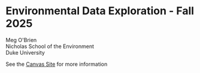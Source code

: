 # Environmental Data Exploration - Fall 2025
Meg O'Brien  
Nicholas School of the Environment  
Duke University  

See the [Canvas Site](https://canvas.duke.edu/courses/62351) for more information
